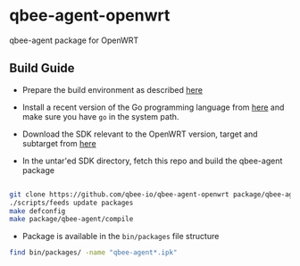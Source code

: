 # qbee-agent-openwrt
qbee-agent package for OpenWRT

## Build Guide

- Prepare the build environment as described [here](https://openwrt.org/docs/guide-developer/toolchain/install-buildsystem)

- Install a recent version of the Go programming language from [here](https://go.dev/doc/install) and make sure you have `go` in the system path.

- Download the SDK relevant to the OpenWRT version, target and subtarget from [here](https://archive.openwrt.org/releases)

- In the untar'ed SDK directory, fetch this repo and build the qbee-agent package

```sh

git clone https://github.com/qbee-io/qbee-agent-openwrt package/qbee-agent
./scripts/feeds update packages
make defconfig
make package/qbee-agent/compile
```

- Package is available in the `bin/packages` file structure

```sh
find bin/packages/ -name "qbee-agent*.ipk"
```
